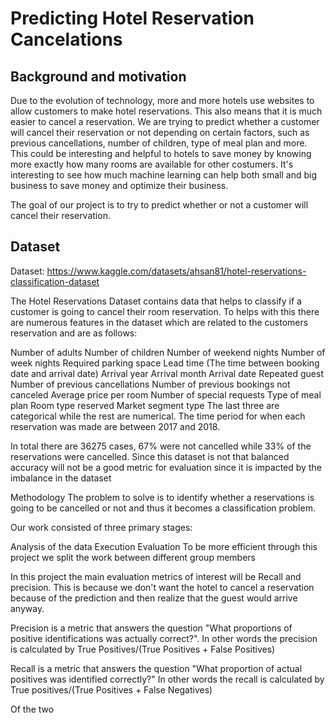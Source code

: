 # Predicting Hotel Reservation Cancelations
## Background and motivation
Due to the evolution of technology, more and more hotels use websites to allow customers to make hotel reservations. This also means that it is much easier to cancel a reservation. We are trying to predict whether a customer will cancel their reservation or not depending on certain factors, such as previous cancellations, number of children, type of meal plan and more. This could be interesting and helpful to hotels to save money by knowing more exactly how many rooms are available for other costumers. It's interesting to see how much machine learning can help both small and big business to save money and optimize their business.

The goal of our project is to try to predict whether or not a customer will cancel their reservation.

## Dataset
Dataset: https://www.kaggle.com/datasets/ahsan81/hotel-reservations-classification-dataset

The Hotel Reservations Dataset contains data that helps to classify if a customer is going to cancel their room reservation. To helps with this there are numerous features in the dataset which are related to the customers reservation and are as follows:

Number of adults
Number of children
Number of weekend nights
Number of week nights
Required parking space
Lead time (The time between booking date and arrival date)
Arrival year
Arrival month
Arrival date
Repeated guest
Number of previous cancellations
Number of previous bookings not canceled
Average price per room
Number of special requests
Type of meal plan
Room type reserved
Market segment type
The last three are categorical while the rest are numerical. The time period for when each reservation was made are between 2017 and 2018.

In total there are 36275 cases, 67% were not cancelled while 33% of the reservations were cancelled. Since this dataset is not that balanced accuracy will not be a good metric for evaluation since it is impacted by the imbalance in the dataset

Methodology
The problem to solve is to identify whether a reservations is going to be cancelled or not and thus it becomes a classification problem.

Our work consisted of three primary stages:

Analysis of the data
Execution
Evaluation
To be more efficient through this project we split the work between different group members

In this project the main evaluation metrics of interest will be Recall and precision. This is because we don't want the hotel to cancel a reservation because of the prediction and then realize that the guest would arrive anyway.

Precision is a metric that answers the question "What proportions of positive identifications was actually correct?". In other words the precision is calculated by True Positives/(True Positives + False Positives)

Recall is a metric that answers the question "What proportion of actual positives was identified correctly?" In other words the recall is calculated by True positives/(True Positives + False Negatives)

Of the two

